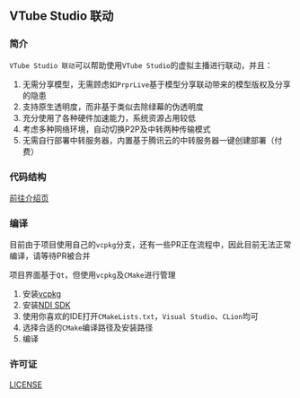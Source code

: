 ## VTube Studio 联动

### 简介

`VTube Studio 联动`可以帮助使用`VTube Studio`的虚拟主播进行联动，并且：

1. 无需分享模型，无需顾虑如`PrprLive`基于模型分享联动带来的模型版权及分享的隐患
2. 支持原生透明度，而非基于类似去除绿幕的伪透明度
3. 充分使用了各种硬件加速能力，系统资源占用较低
4. 考虑多种网络环境，自动切换P2P及中转两种传输模式
5. 无需自行部署中转服务器，内置基于腾讯云的中转服务器一键创建部署（付费）

### 代码结构

[前往介绍页](https://www.wolai.com/reito/dGzCn2JJCB8tnZwWd6wcRN)

### 编译

目前由于项目使用自己的`vcpkg`分支，还有一些PR正在流程中，因此目前无法正常编译，请等待PR被合并

项目界面基于`Qt`，但使用`vcpkg`及`CMake`进行管理

1. 安装[vcpkg](https://github.com/microsoft/vcpkg)
2. 安装[NDI SDK](https://downloads.ndi.tv/SDK/NDI_SDK/NDI%205%20SDK.exe)
3. 使用你喜欢的IDE打开`CMakeLists.txt`，`Visual Studio`、`CLion`均可
4. 选择合适的`CMake`编译路径及安装路径
5. 编译

### 许可证

[LICENSE](LICENSE)
